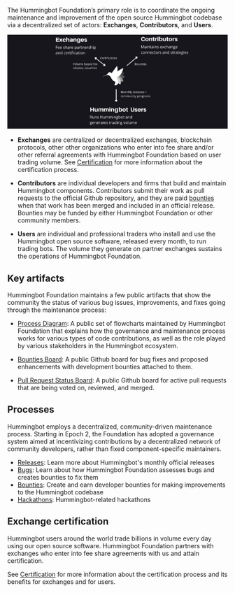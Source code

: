 The Hummingbot Foundation’s primary role is to coordinate the ongoing maintenance and improvement of the open source Hummingbot codebase via a decentralized set of actors: **Exchanges**, **Contributors**, and **Users**.

![](flywheel.png)

* **Exchanges** are centralized or decentralized exchanges, blockchain protocols, other other organizations who enter into fee share and/or other referral agreements with Hummingbot Foundation based on user trading volume. See [Certification](./certification) for more information about the certification process.

* **Contributors** are individual developers and firms that build and maintain Hummingbot components. Contributors submit their work as pull requests to the official Github repository, and they are paid [bounties](./bounties) when that work has been merged and included in an official release. Bounties may be funded by either Hummingbot Foundation or other community members.

* **Users** are individual and professional traders who install and use the Hummingbot open source software, released every month, to run trading bots. The volume they generate on partner exchanges sustains the operations of Hummingbot Foundation.

## Key artifacts

Hummingbot Foundation maintains a few public artifacts that show the community the status of various bug issues, improvements, and fixes going through the maintenance process:

* [Process Diagram](https://miro.com/app/board/uXjVOoEh6O0=/): A public set of flowcharts maintained by Hummingbot Foundation that explains how the governance and maintenance process works for various types of code contributions, as well as the role played by various stakeholders in the Hummingbot ecosystem.

* [Bounties Board](https://github.com/orgs/hummingbot/projects/7/views/1): A public Github board for bug fixes and proposed enhancements with development bounties attached to them.

* [Pull Request Status Board](https://github.com/orgs/hummingbot/projects/1): A public Github board for active pull requests that are being voted on, reviewed, and merged.

## Processes

Hummingbot employs a decentralized, community-driven maintenance process. Starting in Epoch 2, the Foundation has adopted a governance system aimed at incentivizing contributions by a decentralized network of community developers, rather than fixed component-specific maintainers.

* [Releases](./releases): Learn more about Hummingbot's monthly official releases
* [Bugs](./bugs): Learn about how Hummingbot Foundation assesses bugs and creates bounties to fix them
* [Bounties](./bounties): Create and earn developer bounties for making improvements to the Hummingbot codebase
* [Hackathons](./hackathons): Hummingbot-related hackathons

## Exchange certification

Hummingbot users around the world trade billions in volume every day using our open source software. Hummingbot Foundation partners with exchanges who enter into fee share agreements with us and attain certification.

See [Certification](./certification) for more information about the certification process and its benefits for exchanges and for users.

